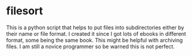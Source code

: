 # filesort
This is a python script that helps to put files into subdirectories either by their name or file format. I created it since I got lots of ebooks in different format, some being the same book. This might be helpful with archiving files. I am still a novice programmer so be warned this is not perfect.
